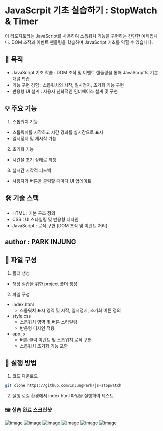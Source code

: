# JavaScrpit 기초 실습하기 : StopWatch & Timer
이 리포지토리는 JavaScript를 사용하여 스톱워치 기능을 구현하는 간단한 예제입니다.
DOM 조작과 이벤트 핸들링을 학습하며 JavaScript 기초를 익힐 수 있습니다.
## 🎯 목적
- JavaScript 기초 학습 : DOM 조작 및 이벤트 핸들링을 통해 JavaScript의 기본 개념 학습
- 기능 구현 경험 : 스톱워치의 시작, 일시정지, 초기화 기능 구현
- 반응형 UI 설계 : 사용자 친화적인 인터페이스 설계 및 구현
## 💡 주요 기능
1. 스톱워치 기능
- 스톱워치를 시작하고 시간 경과를 실시간으로 표시
- 일시정지 및 재시작 가능
2. 초기화 기능
- 시간을 초기 상태로 리셋
3. 실시간 시각적 피드백
- 사용자가 버튼을 클릭할 때마다 UI 업데이트
## 🛠️ 기술 스택
- HTML : 기본 구조 정의
- CSS : UI 스타일링 및 반응형 디자인
- JavaScript : 로직 구현 (DOM 조작 및 이벤트 처리)
## author : PARK INJUNG

## 📁 파일 구성
1. 폴더 생성
- 해당 실습을 위한 project 폴더 생성
2. 파일 구성
- index.html
  - 스톱워치 표시 영역 및 시작, 일시정지, 초기화 버튼 정의
- style.css
  - 스톱워치 영역 및 버튼 스타일링
  - 반응형 디자인 적용
- app.js
  - 버튼 클릭 이벤트 및 스톱워치 로직 구현
  - 스톱워치 초기화 기능 포함
## 🌟 실행 방법
1. 코드 다운로드
```sh
git clone https://github.com/InJungPark/js-stopwatch  
```
2. 실행
로컬 환경에서 index.html 파일을 실행하여 테스트
### 🖼️ 실습 완료 스크린샷
![image](https://github.com/user-attachments/assets/df7fe759-49c3-4108-b873-d5ee358adaef)
![image](https://github.com/user-attachments/assets/ded88e5c-4e92-4c24-8424-3ea7bcf62ef2)
![image](https://github.com/user-attachments/assets/af849570-d10a-46d7-bb05-c515999a2b44)
![image](https://github.com/user-attachments/assets/355a4aae-3177-426e-b061-a210aa0ec104)
![image](https://github.com/user-attachments/assets/b3c04e63-23e5-42f1-b639-5f060e80f0a7)
![image](https://github.com/user-attachments/assets/1022f1fb-6e8e-4c9a-93b5-8992baf02407)



